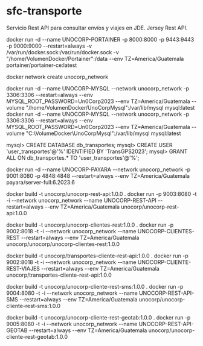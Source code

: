 # sfc-transporte
Servicio Rest API para consultar envíos y viajes en JDE.
Jersey Rest API.

docker run -d --name UNOCORP-PORTAINER -p 8000:8000 -p 9443:9443 -p 9000:9000 --restart=always -v /var/run/docker.sock:/var/run/docker.sock -v "/home/VolumenDocker/Portainer":/data --env TZ=America/Guatemala portainer/portainer-ce:latest

docker network create unocorp_network

docker run -d --name UNOCORP-MYSQL --network unocorp_network -p 3306:3306 --restart=always --env MYSQL_ROOT_PASSWORD=Un0Corp2023 --env TZ=America/Guatemala --volume "/home/VolumenDocker/UnoCorpMysql":/var/lib/mysql mysql:latest
docker run -d --name UNOCORP-MYSQL --network unocorp_network -p 3306:3306 --restart=always --env MYSQL_ROOT_PASSWORD=Un0Corp2023 --env TZ=America/Guatemala --volume "C:\VolumeDocker\UnoCorpMysql":/var/lib/mysql mysql:latest

mysql> CREATE DATABASE db_transportes;
mysql> CREATE USER 'user_transportes'@'%' IDENTIFIED BY 'TransGPS2023';
mysql> GRANT ALL ON db_transportes.* TO 'user_transportes'@'%';

docker run -d --name UNOCORP-PAYARA --network unocorp_network -p 9001:8080 -p 4848:4848 --restart=always --env TZ=America/Guatemala payara/server-full:6.2023.6

docker build -t unocorp/unocorp-rest-api:1.0.0 .
docker run -p 9003:8080 -t -i --network unocorp_network --name UNOCORP-REST-API --restart=always --env TZ=America/Guatemala unocorp/unocorp-rest-api:1.0.0

docker build -t unocorp/unocorp-clientes-rest:1.0.0 .
docker run -p 9002:8018 -t -i --network unocorp_network --name UNOCORP-CLIENTES-REST --restart=always --env TZ=America/Guatemala unocorp/unocorp/unocorp-clientes-rest:1.0.0

docker build -t unocorp/transportes-cliente-rest-api:1.0.0 .
docker run -p 9002:8018 -t -i --network unocorp_network --name UNOCORP-CLIENTE-REST-VIAJES --restart=always --env TZ=America/Guatemala unocorp/transportes-cliente-rest-api:1.0.0

docker build -t unocorp/unocorp-cliente-rest-sms:1.0.0 .
docker run -p 9004:8080 -t -i --network unocorp_network --name UNOCORP-REST-API-SMS --restart=always --env TZ=America/Guatemala unocorp/unocorp-cliente-rest-sms:1.0.0

docker build -t unocorp/unocorp-cliente-rest-geotab:1.0.0 .
docker run -p 9005:8080 -t -i --network unocorp_network --name UNOCORP-REST-API-GEOTAB --restart=always --env TZ=America/Guatemala unocorp/unocorp-cliente-rest-geotab:1.0.0
